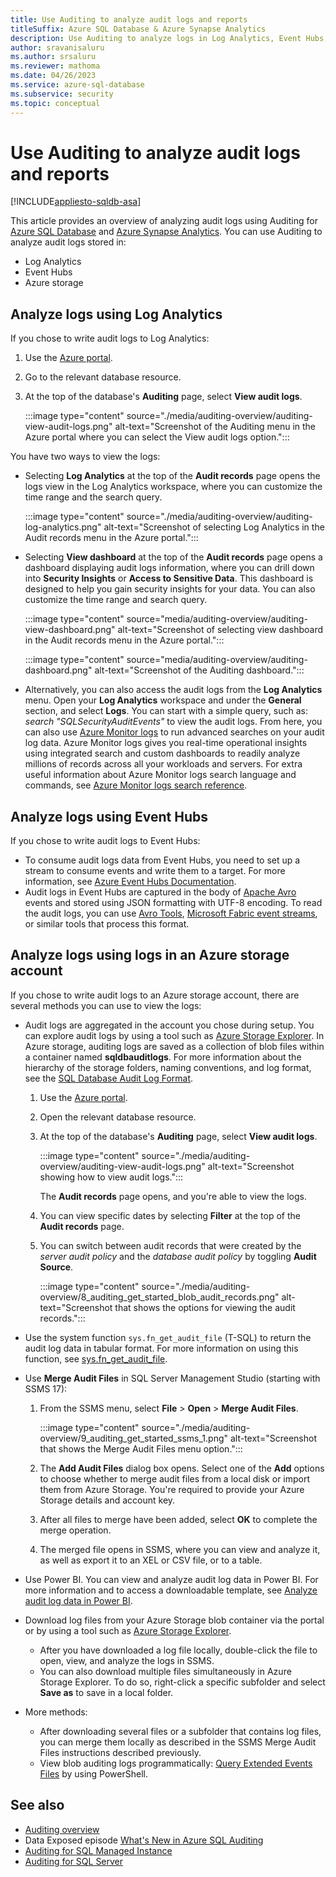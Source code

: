 ```yaml
---
title: Use Auditing to analyze audit logs and reports
titleSuffix: Azure SQL Database & Azure Synapse Analytics
description: Use Auditing to analyze logs in Log Analytics, Event Hubs, or through an Azure storage account.
author: sravanisaluru
ms.author: srsaluru
ms.reviewer: mathoma
ms.date: 04/26/2023
ms.service: azure-sql-database
ms.subservice: security
ms.topic: conceptual
---
```

# Use Auditing to analyze audit logs and reports

[!INCLUDE[appliesto-sqldb-asa](../includes/appliesto-sqldb-asa.md)]

This article provides an overview of analyzing audit logs using Auditing for [Azure SQL Database](sql-database-paas-overview.md) and [Azure Synapse Analytics](/azure/synapse-analytics/sql-data-warehouse/sql-data-warehouse-overview-what-is). You can use Auditing to analyze audit logs stored in:

- Log Analytics
- Event Hubs
- Azure storage

## Analyze logs using Log Analytics

If you chose to write audit logs to Log Analytics:

1. Use the [Azure portal](https://portal.azure.com).
1. Go to the relevant database resource.
1. At the top of the database's **Auditing** page, select **View audit logs**.

   :::image type="content" source="./media/auditing-overview/auditing-view-audit-logs.png" alt-text="Screenshot of the Auditing menu in the Azure portal where you can select the View audit logs option.":::

You have two ways to view the logs:

- Selecting **Log Analytics** at the top of the **Audit records** page opens the logs view in the Log Analytics workspace, where you can customize the time range and the search query.

  :::image type="content" source="./media/auditing-overview/auditing-log-analytics.png" alt-text="Screenshot of selecting Log Analytics in the Audit records menu in the Azure portal.":::

- Selecting **View dashboard** at the top of the **Audit records** page opens a dashboard displaying audit logs information, where you can drill down into **Security Insights** or **Access to Sensitive Data**. This dashboard is designed to help you gain security insights for your data. You can also customize the time range and search query.

  :::image type="content" source="media/auditing-overview/auditing-view-dashboard.png" alt-text="Screenshot of selecting view dashboard in the Audit records menu in the Azure portal.":::

  :::image type="content" source="media/auditing-overview/auditing-dashboard.png" alt-text="Screenshot of the Auditing dashboard.":::

- Alternatively, you can also access the audit logs from the **Log Analytics** menu. Open your **Log Analytics** workspace and under the **General** section, and select **Logs**. You can start with a simple query, such as: *search "SQLSecurityAuditEvents"* to view the audit logs. From here, you can also use [Azure Monitor logs](/azure/azure-monitor/logs/log-query-overview) to run advanced searches on your audit log data. Azure Monitor logs gives you real-time operational insights using integrated search and custom dashboards to readily analyze millions of records across all your workloads and servers. For extra useful information about Azure Monitor logs search language and commands, see [Azure Monitor logs search reference](/azure/azure-monitor/logs/log-query-overview).

## Analyze logs using Event Hubs

If you chose to write audit logs to Event Hubs:

- To consume audit logs data from Event Hubs, you need to set up a stream to consume events and write them to a target. For more information, see [Azure Event Hubs Documentation](/azure/event-hubs/index).
- Audit logs in Event Hubs are captured in the body of [Apache Avro](https://avro.apache.org/) events and stored using JSON formatting with UTF-8 encoding. To read the audit logs, you can use [Avro Tools](/azure/event-hubs/event-hubs-capture-overview#use-avro-tools), [Microsoft Fabric event streams](/fabric/real-time-analytics/event-streams/overview), or similar tools that process this format.

## Analyze logs using logs in an Azure storage account

If you chose to write audit logs to an Azure storage account, there are several methods you can use to view the logs:

- Audit logs are aggregated in the account you chose during setup. You can explore audit logs by using a tool such as [Azure Storage Explorer](https://storageexplorer.com/). In Azure storage, auditing logs are saved as a collection of blob files within a container named **sqldbauditlogs**. For more information about the hierarchy of the storage folders, naming conventions, and log format, see the [SQL Database Audit Log Format](./audit-log-format.md).

  1. Use the [Azure portal](https://portal.azure.com).
  1. Open the relevant database resource.
  1. At the top of the database's **Auditing** page, select **View audit logs**.

     :::image type="content" source="./media/auditing-overview/auditing-view-audit-logs.png" alt-text="Screenshot showing how to view audit logs.":::

     The **Audit records** page opens, and you're able to view the logs.

  1. You can view specific dates by selecting **Filter** at the top of the **Audit records** page.
  1. You can switch between audit records that were created by the *server audit policy* and the *database audit policy* by toggling **Audit Source**.

     :::image type="content" source="./media/auditing-overview/8_auditing_get_started_blob_audit_records.png" alt-text="Screenshot that shows the options for viewing the audit records.":::

- Use the system function `sys.fn_get_audit_file` (T-SQL) to return the audit log data in tabular format. For more information on using this function, see [sys.fn_get_audit_file](/sql/relational-databases/system-functions/sys-fn-get-audit-file-transact-sql).

- Use **Merge Audit Files** in SQL Server Management Studio (starting with SSMS 17):

  1. From the SSMS menu, select **File** > **Open** > **Merge Audit Files**.

     :::image type="content" source="./media/auditing-overview/9_auditing_get_started_ssms_1.png" alt-text="Screenshot that shows the Merge Audit Files menu option.":::

  1. The **Add Audit Files** dialog box opens. Select one of the **Add** options to choose whether to merge audit files from a local disk or import them from Azure Storage. You're required to provide your Azure Storage details and account key.

  1. After all files to merge have been added, select **OK** to complete the merge operation.

  1. The merged file opens in SSMS, where you can view and analyze it, as well as export it to an XEL or CSV file, or to a table.

- Use Power BI. You can view and analyze audit log data in Power BI. For more information and to access a downloadable template, see [Analyze audit log data in Power BI](https://techcommunity.microsoft.com/t5/azure-database-support-blog/sql-azure-blob-auditing-basic-power-bi-dashboard/ba-p/368895).
- Download log files from your Azure Storage blob container via the portal or by using a tool such as [Azure Storage Explorer](https://storageexplorer.com/).
  - After you have downloaded a log file locally, double-click the file to open, view, and analyze the logs in SSMS.
  - You can also download multiple files simultaneously in Azure Storage Explorer. To do so, right-click a specific subfolder and select **Save as** to save in a local folder.

- More methods:

  - After downloading several files or a subfolder that contains log files, you can merge them locally as described in the SSMS Merge Audit Files instructions described previously.
  - View blob auditing logs programmatically: [Query Extended Events Files](https://sqlscope.wordpress.com/2014/11/15/reading-extended-event-files-using-client-side-tools-only/) by using PowerShell.

## See also

- [Auditing overview](auditing-overview.md)
- Data Exposed episode [What's New in Azure SQL Auditing](/Shows/Data-Exposed/Whats-New-in-Azure-SQL-Auditing)
- [Auditing for SQL Managed Instance](../managed-instance/auditing-configure.md)
- [Auditing for SQL Server](/sql/relational-databases/security/auditing/sql-server-audit-database-engine)
